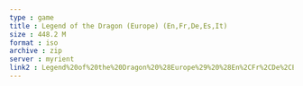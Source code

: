 ```yaml
---
type : game
title : Legend of the Dragon (Europe) (En,Fr,De,Es,It)
size : 448.2 M
format : iso
archive : zip
server : myrient
link2 : Legend%20of%20the%20Dragon%20%28Europe%29%20%28En%2CFr%2CDe%2CEs%2CIt%29
---
```

